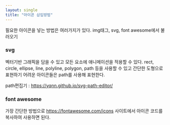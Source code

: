 ```yaml
---
layout: single
title: "아이콘 삽입방법"
---
```

필요한 아이콘을 넣는 방법은 여러가지가 있다. img태그, svg, font awesome에서 불러오기

### svg

벡터기반 그래픽을 담을 수 있고 모든 요소에 애니메이션을 적용할 수 있다.
rect, circle, ellipse, line, polyline, polygon, path 등을 사용할 수 있고 간단한 도형으로 표현하기 어려운 아이콘들은 path를 사용해 표현한다.

path편집기 : https://yqnn.github.io/svg-path-editor/

### font awesome

가장 간단한 방법으로  https://fontawesome.com/icons 사이트에서 아이콘 코드를 복사하여 사용하면 된다.
